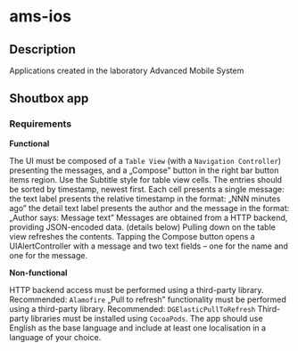 # ams-ios

## Description
Applications created in the laboratory Advanced Mobile System

## Shoutbox app

### Requirements

**Functional**

The UI must be composed of a `Table View` (with a `Navigation Controller`) presenting the messages, and a „Compose” button in the right bar button items region.
Use the Subtitle style for table view cells.
The entries should be sorted by timestamp, newest first.
Each cell presents a single message:
the text label presents the relative timestamp in the format: „NNN minutes ago”
the detail text label presents the author and the message in the format: „Author says: Message text”
Messages are obtained from a HTTP backend, providing JSON-encoded data. (details below)
Pulling down on the table view refreshes the contents.
Tapping the Compose button opens a UIAlertController with a message and two text fields – one for the name and one for the message.

**Non-functional**

HTTP backend access must be performed using a third-party library. Recommended: `Alamofire`
„Pull to refresh” functionality must be performed using a third-party library. Recommended: `DGElasticPullToRefresh`
Third-party libraries must be installed using `CocoaPods`.
The app should use English as the base language and include at least one localisation in a language of your choice.
